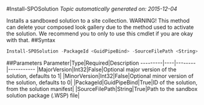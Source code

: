 #Install-SPOSolution
*Topic automatically generated on: 2015-12-04*

Installs a sandboxed solution to a site collection. WARNING! This method can delete your composed look gallery due to the method used to activate the solution. We recommend you to only to use this cmdlet if you are okay with that.
##Syntax
```powershell
Install-SPOSolution -PackageId <GuidPipeBind> -SourceFilePath <String> [-MajorVersion <Int32>] [-MinorVersion <Int32>]
```


##Parameters
Parameter|Type|Required|Description
---------|----|--------|-----------
|MajorVersion|Int32|False|Optional major version of the solution, defaults to 1|
|MinorVersion|Int32|False|Optional minor version of the solution, defaults to 0|
|PackageId|GuidPipeBind|True|ID of the solution, from the solution manifest|
|SourceFilePath|String|True|Path to the sandbox solution package (.WSP) file|
